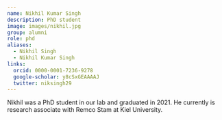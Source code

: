 ```yaml
---
name: Nikhil Kumar Singh
description: PhD student
image: images/nikhil.jpg
group: alumni
role: phd
aliases:
  - Nikhil Singh
  - Nikhil Kumar Singh
links:
  orcid: 0000-0001-7236-9278
  google-scholar: y8cSxGEAAAAJ
  twitter: niksingh29
---
```


Nikhil was a PhD student in our lab and graduated in 2021. He currently is research associate with Remco Stam at Kiel University.